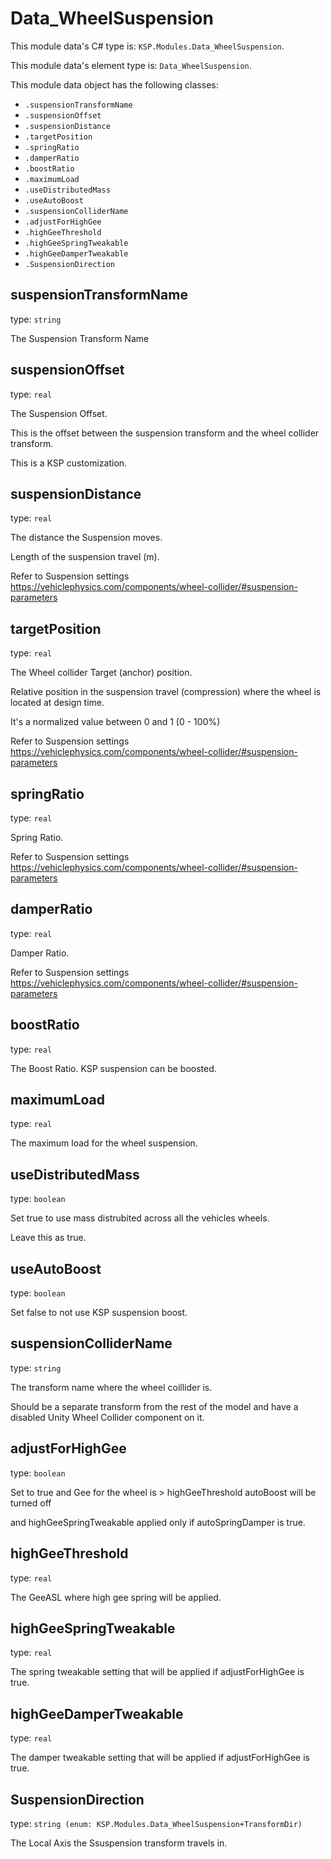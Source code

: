 # Data_WheelSuspension

This module data's C# type is: `KSP.Modules.Data_WheelSuspension`.

This module data's element type is: `Data_WheelSuspension`.

This module data object has the following classes:

- `.suspensionTransformName`
- `.suspensionOffset`
- `.suspensionDistance`
- `.targetPosition`
- `.springRatio`
- `.damperRatio`
- `.boostRatio`
- `.maximumLoad`
- `.useDistributedMass`
- `.useAutoBoost`
- `.suspensionColliderName`
- `.adjustForHighGee`
- `.highGeeThreshold`
- `.highGeeSpringTweakable`
- `.highGeeDamperTweakable`
- `.SuspensionDirection`

## suspensionTransformName

type: `string`

The Suspension Transform Name

## suspensionOffset

type: `real`

The Suspension Offset.

This is the offset between the suspension transform and the wheel collider transform.

This is a KSP customization.

## suspensionDistance

type: `real`

The distance the Suspension moves.

Length of the suspension travel (m).

Refer to Suspension settings https://vehiclephysics.com/components/wheel-collider/#suspension-parameters

## targetPosition

type: `real`

The Wheel collider Target (anchor) position.

Relative position in the suspension travel (compression) where the wheel is located at design time.

It's a normalized value between 0 and 1 (0 - 100%)

Refer to Suspension settings https://vehiclephysics.com/components/wheel-collider/#suspension-parameters

## springRatio

type: `real`

Spring Ratio.

Refer to Suspension settings https://vehiclephysics.com/components/wheel-collider/#suspension-parameters

## damperRatio

type: `real`

Damper Ratio.

Refer to Suspension settings https://vehiclephysics.com/components/wheel-collider/#suspension-parameters

## boostRatio

type: `real`

The Boost Ratio. KSP suspension can be boosted.

## maximumLoad

type: `real`

The maximum load for the wheel suspension.

## useDistributedMass

type: `boolean`

Set true to use mass distrubited across all the vehicles wheels.

Leave this as true.

## useAutoBoost

type: `boolean`

Set false to not use KSP suspension boost.

## suspensionColliderName

type: `string`

The transform name where the wheel coillider is.

Should be a separate transform from the rest of the model and have a disabled Unity Wheel Collider component on it.

## adjustForHighGee

type: `boolean`

Set to true and Gee for the wheel is > highGeeThreshold autoBoost will be turned off

and highGeeSpringTweakable applied only if autoSpringDamper is true.

## highGeeThreshold

type: `real`

The GeeASL where high gee spring will be applied.

## highGeeSpringTweakable

type: `real`

The spring tweakable setting that will be applied if adjustForHighGee is true.

## highGeeDamperTweakable

type: `real`

The damper tweakable setting that will be applied if adjustForHighGee is true.

## SuspensionDirection

type: `string (enum: KSP.Modules.Data_WheelSuspension+TransformDir)`

The Local Axis the Ssuspension transform travels in.

